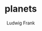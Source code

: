 ---  
layout: p5js
author: Ludwig Frank
author-url: https://ludwigfrank.com
title: planets
tags: [P5.js, chance]
permalink: /chance/planets/
summary: Drawing a circle.
---